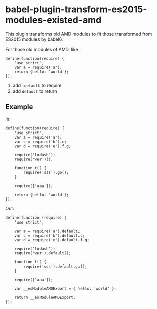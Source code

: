 # babel-plugin-transform-es2015-modules-existed-amd
This plugin transforms old AMD modules to fit those transformed from ES2015 modules by babel6.

For those old modules of AMD, like

```
define(function(require) {
    'use strict';
    var a = require('a');
    return {hello: 'world'};
});
```

1. add `.default` to require
2. add `default` to return

## Example

In:
```
define(function(require) {
    'use strict';
    var a = require('a');
    var c = require('b').c;
    var d = require('e').f.g;

    require('lodash');
    require('wer')();

    function t() {
        require('sss').go();
    }

    require(['aaa']);

    return {hello: 'world'};
});
```

Out:
```
define(function (require) {
    'use strict';

    var a = require('a').default;
    var c = require('b').default.c;
    var d = require('e').default.f.g;

    require('lodash');
    require('wer').default();

    function t() {
        require('sss').default.go();
    }

    require(['aaa']);

    var __esModuleAMDExport = { hello: 'world' };

    return __esModuleAMDExport;
});
```